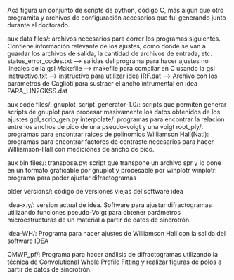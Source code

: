 Acá figura un conjunto de scripts de python, código C, más algún que otro programita y archivos de configuración accesorios que fui generando junto durante el doctorado.

aux data files/: archivos necesarios para correr los programas siguientes. Contiene información relevante de los ajustes, como dónde se van a guardar los archivos de salida, la cantidad de archivos de entrada, etc.
status_error_codes.txt --> salidas del programa para hacer ajustes no lineales de la gsl
Makefile --> makefile para compilar en C usando la gsl
Instructivo.txt --> instructivo para utilizar idea
IRF.dat --> Archivo con los parametros de Caglioti para sustraer el ancho intrumental en idea
PARA_LIN2GKSS.dat

aux code files/:
gnuplot_script_generator-1.0/: scripts que permiten generar scripts de gnuplot para procesar masivamente los datos obtenidos de los ajustes
    gpl_scrip_gen.py
interpolate/:
    programas para encontrar la relacion entre los anchos de pico de una pseudo-voigt y una voigt
root_ply/: 
    programas para encontrar raices de polinomios
Williamson Hall(Nati):
    programas para encontrar factores de contraste necesarios para hacer WIlliamson-Hall con mediciones de ancho de pico.

aux bin files/:
    transpose.py: script que transpone un archivo spr y lo pone en un formato graficable por gnuplot y procesable por winplotr
    winplotr: programa para poder ajustar difractogramas

older versions/:
    código de versiones viejas del software idea

idea-x.y/:
    version actual de idea. Software para ajustar difractogramas utilizando funciones pseudo-Voigt para obtener parámetros microestructuras de un material a partir de datos de sincrotrón.

idea-WH/:
    Programa para hacer ajustes de Williamson Hall con la salida del software IDEA

CMWP_pf/:
    Programa para hacer análisis de difractogramas utilizando la técnica de Convolutional Whole Profile Fitting y realizar figuras de polos a partir de datos de sincrotrón.

